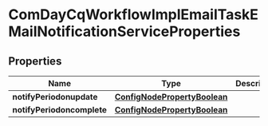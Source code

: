 
# ComDayCqWorkflowImplEmailTaskEMailNotificationServiceProperties

## Properties
Name | Type | Description | Notes
------------ | ------------- | ------------- | -------------
**notifyPeriodonupdate** | [**ConfigNodePropertyBoolean**](ConfigNodePropertyBoolean.md) |  |  [optional]
**notifyPeriodoncomplete** | [**ConfigNodePropertyBoolean**](ConfigNodePropertyBoolean.md) |  |  [optional]




